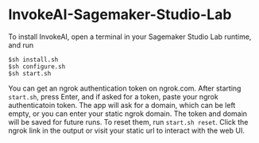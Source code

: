 # InvokeAI-Sagemaker-Studio-Lab

To install InvokeAI, open a terminal in your Sagemaker Studio Lab runtime, and run
```
$sh install.sh
$sh configure.sh
$sh start.sh
```

You can get an ngrok authentication token on ngrok.com. After starting `start.sh`, press Enter, and if asked for a token, paste your ngrok authenticatoin token. The app will ask for a domain, which can be left empty, or you can enter your static ngrok domain. The token and domain will be saved for future runs. To reset them, run `start.sh reset`. Click the ngrok link in the output or visit your static url to interact with the web UI.
